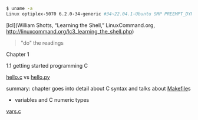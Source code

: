 

```bash
$ uname -a
Linux optiplex-5070 6.2.0-34-generic #34~22.04.1-Ubuntu SMP PREEMPT_DYNAMIC Thu Sep  7 13:12:03 UTC 2 x86_64 x86_64 x86_64 GNU/Linux
```

[lcl](William Shotts, “Learning the Shell,” LinuxCommand.org, http://linuxcommand.org/lc3_learning_the_shell.php)

> "do" the readings
>

Chapter 1

1.1 getting started programming C

[hello.c](./ch01/code/hello.c) vs [hello.py](./ch01/code/hello.py)

summary: chapter goes into detail about C syntax and talks about [Makefile](https://www.cs.swarthmore.edu/~newhall/unixhelp/howto_makefiles.html)s

- variables and C numeric types

[vars.c](./ch01/code/vars.c)